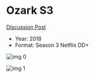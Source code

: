 # Ozark S3

[Discussion Post](https://www.avsforum.com/threads/bass-eq-for-filtered-movies.2995212/post-59418556)

* Year: 2018
* Format: Season 3 Netflix DD+

![img 0](https://i.imgur.com/7tvZ2V2.jpg)

![img 1](https://i.imgur.com/Uww1HRE.jpg)

